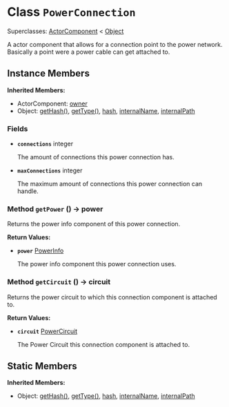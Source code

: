 # Class <code>PowerConnection</code>

Superclasses: <a href="ActorComponent.md">ActorComponent</a> < <a href="Object.md">Object</a>

A actor component that allows for a connection point to the power network. Basically a point were a power cable can get attached to.
## Instance Members
<b>Inherited Members:</b>
- ActorComponent: <a href="ActorComponent.md#owner">owner</a>
- Object: <a href="Object.md#getHash">getHash()</a>, <a href="Object.md#getType">getType()</a>, <a href="Object.md#hash">hash</a>, <a href="Object.md#internalName">internalName</a>, <a href="Object.md#internalPath">internalPath</a>
### Fields
- <code><b>connections</b></code> integer

  The amount of connections this power connection has.
- <code><b>maxConnections</b></code> integer

  The maximum amount of connections this power connection can handle.
### Method <code>getPower</code> () → power
Returns the power info component of this power connection.

<b>Return Values:</b>

- <code><b>power</b></code> <a href="PowerInfo.md">PowerInfo</a>

  The power info component this power connection uses.
### Method <code>getCircuit</code> () → circuit
Returns the power circuit to which this connection component is attached to.

<b>Return Values:</b>

- <code><b>circuit</b></code> <a href="PowerCircuit.md">PowerCircuit</a>

  The Power Circuit this connection component is attached to.
## Static Members
<b>Inherited Members:</b>
- Object: <a href="Object.md#getHash">getHash()</a>, <a href="Object.md#getType">getType()</a>, <a href="Object.md#hash">hash</a>, <a href="Object.md#internalName">internalName</a>, <a href="Object.md#internalPath">internalPath</a>